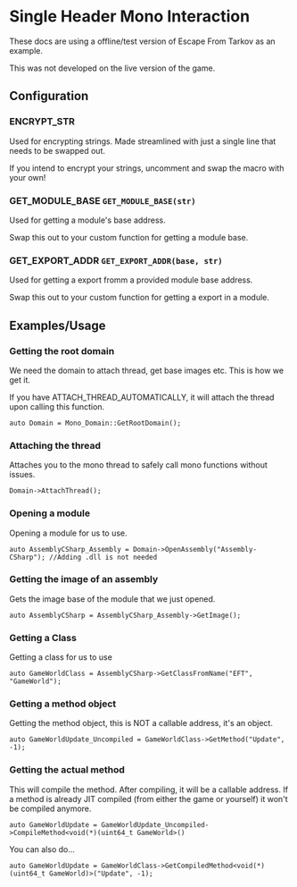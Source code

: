 # Single Header Mono Interaction

These docs are using a offline/test version of Escape From Tarkov as an example. 

This was not developed on the live version of the game.

## Configuration

### ENCRYPT_STR
Used for encrypting strings. Made streamlined with just a single line that needs to be swapped out.

If you intend to encrypt your strings, uncomment and swap the macro with your own!


### GET_MODULE_BASE `GET_MODULE_BASE(str)`
Used for getting a module's base address.

Swap this out to your custom function for getting a module base.


### GET_EXPORT_ADDR `GET_EXPORT_ADDR(base, str)`
Used for getting a export fromm a provided module base address.

Swap this out to your custom function for getting a export in a module.

## Examples/Usage

### Getting the root domain

We need the domain to attach thread, get base images etc.
This is how we get it.

If you have ATTACH_THREAD_AUTOMATICALLY, it will attach the thread upon calling this function.

```auto Domain = Mono_Domain::GetRootDomain();```


### Attaching the thread

Attaches you to the mono thread to safely call mono functions without issues.

```Domain->AttachThread();```


### Opening a module

Opening a module for us to use.

```auto AssemblyCSharp_Assembly = Domain->OpenAssembly("Assembly-CSharp"); //Adding .dll is not needed```

### Getting the image of an assembly

Gets the image base of the module that we just opened.

```auto AssemblyCSharp = AssemblyCSharp_Assembly->GetImage();```

### Getting a Class

Getting a class for us to use

```auto GameWorldClass = AssemblyCSharp->GetClassFromName("EFT", "GameWorld");```

### Getting a method object

Getting the method object, this is NOT a callable address, it's an object.

`auto GameWorldUpdate_Uncompiled = GameWorldClass->GetMethod("Update", -1);`

### Getting the actual method

This will compile the method. After compiling, it will be a callable address.
If a method is already JIT compiled (from either the game or yourself) it won't be compiled anymore.

`auto GameWorldUpdate = GameWorldUpdate_Uncompiled->CompileMethod<void(*)(uint64_t GameWorld>()`

You can also do...

`auto GameWorldUpdate = GameWorldClass->GetCompiledMethod<void(*)(uint64_t GameWorld)>("Update", -1);`

